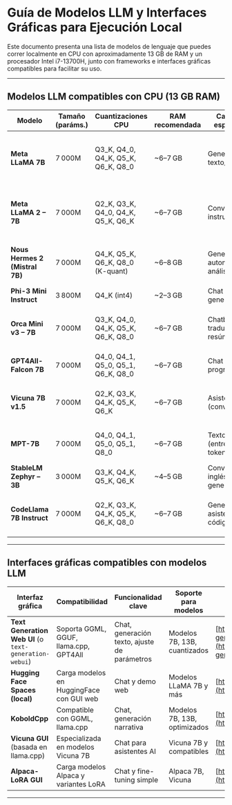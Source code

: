 # Guía de Modelos LLM y Interfaces Gráficas para Ejecución Local

Este documento presenta una lista de modelos de lenguaje que puedes correr localmente en CPU con aproximadamente 13 GB de RAM y un procesador Intel i7-13700H, junto con frameworks e interfaces gráficas compatibles para facilitar su uso.

---

## Modelos LLM compatibles con CPU (13 GB RAM)

| Modelo                      | Tamaño (paráms.) | Cuantizaciones CPU                    | RAM recomendada | Casos de uso especializados                              | Idiomas                  | Formato | Fuente confiable           | Frameworks compatibles                            |
|-----------------------------|------------------|-------------------------------------|-----------------|---------------------------------------------------------|--------------------------|---------|----------------------------|-------------------------------------------------|
| **Meta LLaMA 7B**           | 7 000M           | Q3_K, Q4_0, Q4_K, Q5_K, Q6_K, Q8_0 | ~6–7 GB         | Generación de texto/instrucciones                       | Múltiples (inglés, etc.)  | GGUF    | HuggingFace (TheBloke)     | llama.cpp, GPT4All, text-generation-webui, KoboldCpp |
| **Meta LLaMA 2 – 7B**       | 7 000M           | Q2_K, Q3_K, Q4_0, Q4_K, Q5_K, Q6_K | ~6–7 GB         | Conversación e instructivo                              | Inglés (multilingüe)      | GGUF    | HuggingFace (TheBloke)     | llama.cpp, GPT4All, text-generation-webui, KoboldCpp |
| **Nous Hermes 2 (Mistral 7B)** | 7 000M         | Q4_K, Q5_K, Q6_K, Q8_0 (K-quant)   | ~6–8 GB         | Generación texto, automatización, análisis, código     | Inglés                   | GGUF    | HuggingFace (NousResearch) | llama.cpp, GPT4All, text-generation-webui        |
| **Phi-3 Mini Instruct**     | 3 800M           | Q4_K (int4)                        | ~2–3 GB         | Chat e instrucción general                             | Inglés                   | GGUF    | HuggingFace (llmware)      | llama.cpp, GPT4All                               |
| **Orca Mini v3 – 7B**       | 7 000M           | Q3_K, Q4_0, Q4_K, Q5_K, Q6_K, Q8_0 | ~6–7 GB         | Chatbot, traducción, resúmenes                         | Multilingüe (EN, ES, FR, DE) | GGUF  | HuggingFace (TheBloke)     | llama.cpp, GPT4All, text-generation-webui        |
| **GPT4All-Falcon 7B**       | 7 000M           | Q4_0, Q4_1, Q5_0, Q5_1, Q6_K, Q8_0 | ~6–7 GB         | Chat general y programación                            | Inglés                   | GGUF    | HuggingFace (maddes8cht)   | GPT4All, llama.cpp                              |
| **Vicuna 7B v1.5**          | 7 000M           | Q2_K, Q3_K, Q4_K, Q5_K, Q6_K       | ~6–7 GB         | Asistente de chat (conversaciones)                     | Inglés (base Llama)      | GGUF    | HuggingFace (TheBloke)     | llama.cpp, GPT4All, text-generation-webui        |
| **MPT-7B**                  | 7 000M           | Q4_0, Q4_1, Q5_0, Q5_1, Q8_0       | ~6–7 GB         | Texto y código (entrenado en 1T tokens)                | Inglés                   | GGML    | HuggingFace (TheBloke)     | llama.cpp, text-generation-webui                 |
| **StableLM Zephyr – 3B**    | 3 000M           | Q3_K, Q4_K, Q5_K, Q6_K             | ~4–5 GB         | Conversación en inglés, LLM general                    | Inglés                   | GGUF    | HuggingFace (TheBloke)     | llama.cpp, GPT4All                               |
| **CodeLlama 7B Instruct**   | 7 000M           | Q2_K, Q3_K, Q4_K, Q5_K, Q6_K, Q8_0 | ~6–7 GB         | Generación y asistencia en código                      | Inglés (código)          | GGUF    | HuggingFace (TheBloke)     | llama.cpp, GPT4All, text-generation-webui        |

---

## Interfaces gráficas compatibles con modelos LLM

| Interfaz gráfica                                       | Compatibilidad                           | Funcionalidad clave                          | Soporte para modelos         | Links                                                                                                    |
| ----------------------------------------------------- | --------------------------------------- | -------------------------------------------- | ---------------------------- | -------------------------------------------------------------------------------------------------------- |
| **Text Generation Web UI** (o `text-generation-webui`) | Soporta GGML, GGUF, llama.cpp, GPT4All | Chat, generación texto, ajuste de parámetros | Modelos 7B, 13B, cuantizados | [https://github.com/oobabooga/text-generation-webui](https://github.com/oobabooga/text-generation-webui) |
| **Hugging Face Spaces (local)**                        | Carga modelos en HuggingFace con GUI web | Chat y demo web                              | Modelos LLaMA 7B y más       | [https://huggingface.co/spaces](https://huggingface.co/spaces)                                           |
| **KoboldCpp**                                          | Compatible con GGML, llama.cpp           | Chat, generación narrativa                   | Modelos 7B, 13B, optimizados | [https://github.com/KoboldAI/KoboldCpp](https://github.com/KoboldAI/KoboldCpp)                           |
| **Vicuna GUI** (basada en llama.cpp)                   | Especializada en modelos Vicuna 7B       | Chat para asistentes AI                      | Vicuna 7B y compatibles      | [https://github.com/lm-sys/FastChat](https://github.com/lm-sys/FastChat)                                 |
| **Alpaca-LoRA GUI**                                    | Carga modelos Alpaca y variantes LoRA    | Chat y fine-tuning simple                    | Alpaca 7B, Vicuna            | [https://github.com/tloen/alpaca-lora](https://github.com/tloen/alpaca-lora)                             |

---
